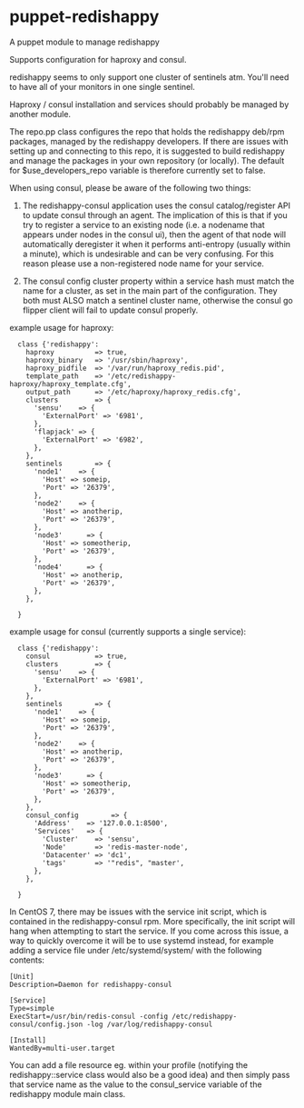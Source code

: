 puppet-redishappy
=================

A puppet module to manage redishappy

Supports configuration for haproxy and consul.

redishappy seems to only support one cluster of sentinels atm. You'll need to have all of your monitors in one single sentinel.

Haproxy / consul installation and services should probably be managed by another module.

The repo.pp class configures the repo that holds the redishappy deb/rpm packages, managed by the redishappy developers. If there are issues with setting up and connecting to this repo, it is suggested to build redishappy and manage the packages in your own repository (or locally). The default for $use_developers_repo variable is therefore currently set to false.

When using consul, please be aware of the following two things:

1) The redishappy-consul application uses the consul catalog/register API to update consul through an agent. The implication of this is that if you try to register a service to an existing node (i.e. a nodename that appears under nodes in the consul ui), then the agent of that node will automatically deregister it when it performs anti-entropy (usually within a minute), which is undesirable and can be very confusing. For this reason please use a non-registered node name for your service.

2) The consul config cluster property within a service hash must match the name for a cluster, as set in the main part of the configuration. They both must ALSO match a sentinel cluster name, otherwise the consul go flipper client will fail to update consul properly.

example usage for haproxy:

```
  class {'redishappy':
    haproxy          => true,
    haproxy_binary   => '/usr/sbin/haproxy',
    haproxy_pidfile  => '/var/run/haproxy_redis.pid',
    template_path    => '/etc/redishappy-haproxy/haproxy_template.cfg',
    output_path      => '/etc/haproxy/haproxy_redis.cfg',
    clusters         => {
      'sensu'    => {
        'ExternalPort' => '6981',
      },
      'flapjack' => {
        'ExternalPort' => '6982',
      },
    },
    sentinels        => {
      'node1'    => {
        'Host' => someip,
        'Port' => '26379',
      },
      'node2'    => {
        'Host' => anotherip,
        'Port' => '26379',
      },
      'node3'      => {
        'Host' => someotherip,
        'Port' => '26379',
      },
      'node4'      => {
        'Host' => anotherip,
        'Port' => '26379',
      },
    },

  }
  ```

example usage for consul (currently supports a single service):

```
  class {'redishappy':
    consul           => true,
    clusters         => {
      'sensu'    => {
        'ExternalPort' => '6981',
      },
    },
    sentinels        => {
      'node1'    => {
        'Host' => someip,
        'Port' => '26379',
      },
      'node2'    => {
        'Host' => anotherip,
        'Port' => '26379',
      },
      'node3'      => {
        'Host' => someotherip,
        'Port' => '26379',
      },
    },
    consul_config        => {
      'Address'    => '127.0.0.1:8500',
      'Services'   => {
        'Cluster'    => 'sensu',
        'Node'       => 'redis-master-node',
        'Datacenter' => 'dc1',
        'tags'       => '"redis", "master',
      },
    },

  }
  ```

In CentOS 7, there may be issues with the service init script, which is contained in the redishappy-consul rpm. More specifically, the init script will hang when attempting to start the service. If you come across this issue, a way to quickly overcome it will be to use systemd instead, for example adding a service file under /etc/systemd/system/ with the following contents:

```
[Unit]
Description=Daemon for redishappy-consul

[Service]
Type=simple
ExecStart=/usr/bin/redis-consul -config /etc/redishappy-consul/config.json -log /var/log/redishappy-consul

[Install]
WantedBy=multi-user.target
```

You can add a file resource eg. within your profile (notifying the redishappy::service class would also be a good idea) and then simply pass that service name as the value to the consul_service variable of the redishappy module main class.